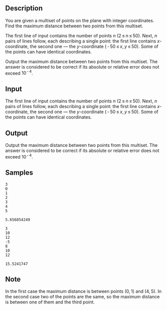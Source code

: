 ## Description

<div><p>You are given a multiset of points on the plane with integer coordinates. Find the maximum distance between two points from this multiset.</p></div><div class="input-specification"><p>The first line of input contains the number of points <span class="tex-span"><i>n</i></span> (<span class="tex-span">2 ≤ <i>n</i> ≤ 50</span>). Next, <span class="tex-span"><i>n</i></span> pairs of lines follow, each describing a single point: the first line contains <span class="tex-span"><i>x</i></span>-coordinate, the second one — the <span class="tex-span"><i>y</i></span>-coordinate (<span class="tex-span"> - 50 ≤ <i>x</i>, <i>y</i> ≤ 50</span>). Some of the points can have identical coordinates.</p></div><div class="output-specification"><p>Output the maximum distance between two points from this multiset. The answer is considered to be correct if its absolute or relative error does not exceed <span class="tex-span">10<sup class="upper-index"> - 4</sup></span>.</p></div>


## Input

<p>The first line of input contains the number of points <span class="tex-span"><i>n</i></span> (<span class="tex-span">2 ≤ <i>n</i> ≤ 50</span>). Next, <span class="tex-span"><i>n</i></span> pairs of lines follow, each describing a single point: the first line contains <span class="tex-span"><i>x</i></span>-coordinate, the second one — the <span class="tex-span"><i>y</i></span>-coordinate (<span class="tex-span"> - 50 ≤ <i>x</i>, <i>y</i> ≤ 50</span>). Some of the points can have identical coordinates.</p>


## Output

<p>Output the maximum distance between two points from this multiset. The answer is considered to be correct if its absolute or relative error does not exceed <span class="tex-span">10<sup class="upper-index"> - 4</sup></span>.</p>


## Samples

```input1
3
0
1
2
3
4
5

```

```output1
5.656854249

```






```input2
3
10
12
-5
8
10
12

```

```output2
15.5241747

```




## Note

<p>In the first case the maximum distance is between points <span class="tex-span">(0, 1)</span> and <span class="tex-span">(4, 5)</span>. In the second case two of the points are the same, so the maximum distance is between one of them and the third point.</p>


